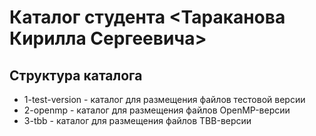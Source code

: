 # Каталог студента <Тараканова Кирилла Сергеевича>

## Структура каталога

- 1-test-version - каталог для размещения файлов тестовой версии
- 2-openmp - каталог для размещения файлов OpenMP-версии
- 3-tbb - каталог для размещения файлов TBB-версии